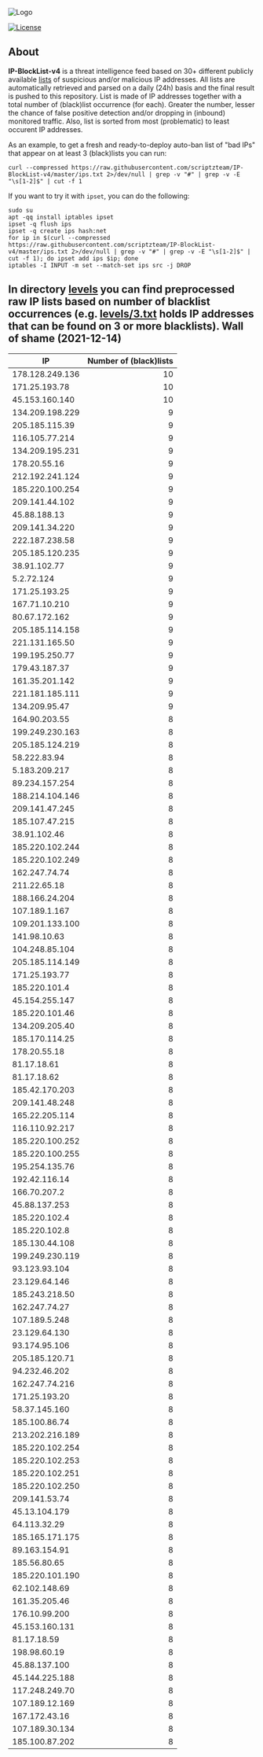 ![Logo](https://i.imgur.com/PyKLAe7.png)

[![License](https://img.shields.io/badge/license-The_Unlicense-red.svg)](https://unlicense.org/)

About
----

**IP-BlockList-v4** is a threat intelligence feed based on 30+ different publicly available [lists](https://github.com/stamparm/maltrail) of suspicious and/or malicious IP addresses. All lists are automatically retrieved and parsed on a daily (24h) basis and the final result is pushed to this repository. List is made of IP addresses together with a total number of (black)list occurrence (for each). Greater the number, lesser the chance of false positive detection and/or dropping in (inbound) monitored traffic. Also, list is sorted from most (problematic) to least occurent IP addresses.

As an example, to get a fresh and ready-to-deploy auto-ban list of "bad IPs" that appear on at least 3 (black)lists you can run:

```
curl --compressed https://raw.githubusercontent.com/scriptzteam/IP-BlockList-v4/master/ips.txt 2>/dev/null | grep -v "#" | grep -v -E "\s[1-2]$" | cut -f 1
```

If you want to try it with `ipset`, you can do the following:

```
sudo su
apt -qq install iptables ipset
ipset -q flush ips
ipset -q create ips hash:net
for ip in $(curl --compressed https://raw.githubusercontent.com/scriptzteam/IP-BlockList-v4/master/ips.txt 2>/dev/null | grep -v "#" | grep -v -E "\s[1-2]$" | cut -f 1); do ipset add ips $ip; done
iptables -I INPUT -m set --match-set ips src -j DROP
```

In directory [levels](levels) you can find preprocessed raw IP lists based on number of blacklist occurrences (e.g. [levels/3.txt](levels/3.txt) holds IP addresses that can be found on 3 or more blacklists).
Wall of shame (2021-12-14)
----

|IP|Number of (black)lists|
|---|--:|
178.128.249.136|10
171.25.193.78|10
45.153.160.140|10
134.209.198.229|9
205.185.115.39|9
116.105.77.214|9
134.209.195.231|9
178.20.55.16|9
212.192.241.124|9
185.220.100.254|9
209.141.44.102|9
45.88.188.13|9
209.141.34.220|9
222.187.238.58|9
205.185.120.235|9
38.91.102.77|9
5.2.72.124|9
171.25.193.25|9
167.71.10.210|9
80.67.172.162|9
205.185.114.158|9
221.131.165.50|9
199.195.250.77|9
179.43.187.37|9
161.35.201.142|9
221.181.185.111|9
134.209.95.47|9
164.90.203.55|8
199.249.230.163|8
205.185.124.219|8
58.222.83.94|8
5.183.209.217|8
89.234.157.254|8
188.214.104.146|8
209.141.47.245|8
185.107.47.215|8
38.91.102.46|8
185.220.102.244|8
185.220.102.249|8
162.247.74.74|8
211.22.65.18|8
188.166.24.204|8
107.189.1.167|8
109.201.133.100|8
141.98.10.63|8
104.248.85.104|8
205.185.114.149|8
171.25.193.77|8
185.220.101.4|8
45.154.255.147|8
185.220.101.46|8
134.209.205.40|8
185.170.114.25|8
178.20.55.18|8
81.17.18.61|8
81.17.18.62|8
185.42.170.203|8
209.141.48.248|8
165.22.205.114|8
116.110.92.217|8
185.220.100.252|8
185.220.100.255|8
195.254.135.76|8
192.42.116.14|8
166.70.207.2|8
45.88.137.253|8
185.220.102.4|8
185.220.102.8|8
185.130.44.108|8
199.249.230.119|8
93.123.93.104|8
23.129.64.146|8
185.243.218.50|8
162.247.74.27|8
107.189.5.248|8
23.129.64.130|8
93.174.95.106|8
205.185.120.71|8
94.232.46.202|8
162.247.74.216|8
171.25.193.20|8
58.37.145.160|8
185.100.86.74|8
213.202.216.189|8
185.220.102.254|8
185.220.102.253|8
185.220.102.251|8
185.220.102.250|8
209.141.53.74|8
45.13.104.179|8
64.113.32.29|8
185.165.171.175|8
89.163.154.91|8
185.56.80.65|8
185.220.101.190|8
62.102.148.69|8
161.35.205.46|8
176.10.99.200|8
45.153.160.131|8
81.17.18.59|8
198.98.60.19|8
45.88.137.100|8
45.144.225.188|8
117.248.249.70|8
107.189.12.169|8
167.172.43.16|8
107.189.30.134|8
185.100.87.202|8
